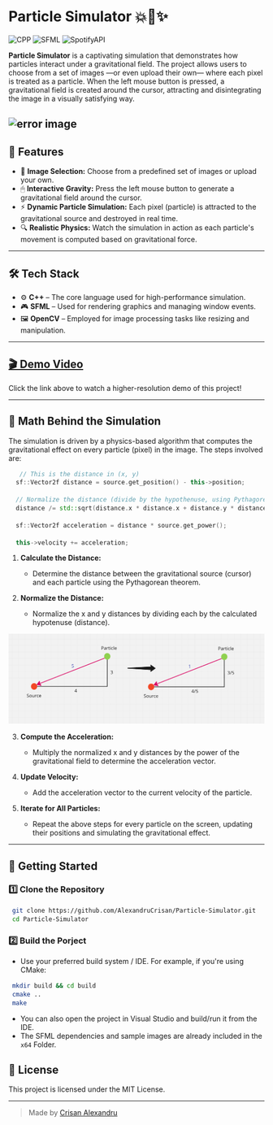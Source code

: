# Particle Simulator 💥📐✨
![CPP](https://img.shields.io/badge/C++-00599C?style=flat-square&logo=C%2B%2B&logoColor=white) ![SFML](https://img.shields.io/badge/SFML-44c718?logo=sfml&logoColor=white) ![SpotifyAPI](https://img.shields.io/badge/OpenCV-b5052b?logo=opencv) 

**Particle Simulator** is a captivating simulation that demonstrates how particles interact under a gravitational field. The project allows users to choose from a set of images —or even upload their own— where each pixel is treated as a particle. When the left mouse button is pressed, a gravitational field is created around the cursor, attracting and disintegrating the image in a visually satisfying way.


![error image](https://github.com/AlexandruCrisan/Particle-Simulator/blob/master/demo.gif?raw=true) 
---

## 🌟 Features

- 🎨 **Image Selection:** Choose from a predefined set of images or upload your own.
- 🖱 **Interactive Gravity:** Press the left mouse button to generate a gravitational field around the cursor.
- ⚡ **Dynamic Particle Simulation:** Each pixel (particle) is attracted to the gravitational source and destroyed in real time.
- 🔍 **Realistic Physics:** Watch the simulation in action as each particle's movement is computed based on gravitational force.

---

## 🛠️ Tech Stack
- ⚙️ **C++** – The core language used for high-performance simulation.
- 🎮 **SFML** – Used for rendering graphics and managing window events.
- 🖼 **OpenCV** – Employed for image processing tasks like resizing and manipulation.

---

## [🎬 Demo Video](https://youtu.be/-0faOvsaK6A)

Click the link above to watch a higher-resolution demo of this project!

---

## 📐 Math Behind the Simulation
The simulation is driven by a physics-based algorithm that computes the gravitational effect on every particle (pixel) in the image. The steps involved are:

```cpp
   // This is the distance in (x, y)
  sf::Vector2f distance = source.get_position() - this->position;

  // Normalize the distance (divide by the hypothenuse, using Pythagorean theorem)
  distance /= std::sqrt(distance.x * distance.x + distance.y * distance.y);

  sf::Vector2f acceleration = distance * source.get_power();

  this->velocity += acceleration;
```


1. **Calculate the Distance:**  
   - Determine the distance between the gravitational source (cursor) and each particle using the Pythagorean theorem.

2. **Normalize the Distance:**  
   - Normalize the x and y distances by dividing each by the calculated hypotenuse (distance).
   
  ![error image](https://github.com/AlexandruCrisan/Particle-Simulator/blob/master/mathb.PNG?raw=true) 

3. **Compute the Acceleration:**  
   - Multiply the normalized x and y distances by the power of the gravitational field to determine the acceleration vector.

4. **Update Velocity:**  
   - Add the acceleration vector to the current velocity of the particle.

5. **Iterate for All Particles:**  
   - Repeat the above steps for every particle on the screen, updating their positions and simulating the gravitational effect.

---

## 🚀 Getting Started

### **1️⃣ Clone the Repository**

```sh
 git clone https://github.com/AlexandruCrisan/Particle-Simulator.git
 cd Particle-Simulator
```

### **2️⃣ Build the Porject**
- Use your preferred build system / IDE. For example, if you're using CMake:

```sh
 mkdir build && cd build
 cmake ..
 make
```
- You can also open the project in Visual Studio and build/run it from the IDE.
- The SFML dependencies and sample images are already included in the `x64` Folder.

## 📜 License

This project is licensed under the MIT License.

---

> Made by [Crisan Alexandru](https://github.com/AlexandruCrisan)


